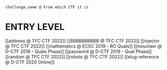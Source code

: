 
```
challenge_name @ From which CTF it is
```

# ENTRY LEVEL

[[address @ TFC CTF 2022]]
[[BBBBBBBBBB @ TFC CTF 2022]]
[[injector @ TFC CTF 2022]]
[[mathematics @ ECSC 2019 - RO Quals]]
[[mountain @ D-CTF 2019 - Quals Phase]]
[[password @ D-CTF 2019 - Qual Phase]]
[[random @ TFC CTF 2022]]
[[robots @ TFC CTF 2022]]
[[stug-reference @ D-CTF 2020 Online]]
